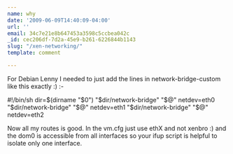 ```yaml
---
name: why
date: '2009-06-09T14:40:09-04:00'
url: ''
email: 34c7e21e8b647453a3598c5ccbea042c
_id: cec206df-7d2a-45e9-b261-6226844b1143
slug: "/xen-networking/"
template: comment

---
```


For Debian Lenny I needed to just add the lines in network-bridge-custom like this exactly :) :-

#!/bin/sh
dir=$(dirname "$0")
"$dir/network-bridge" "$@" netdev=eth0
"$dir/network-bridge" "$@" netdev=eth1
"$dir/network-bridge" "$@" netdev=eth2

Now all my routes is good. In the vm.cfg just use ethX and not xenbro :) and the dom0 is accessible from all interfaces so your ifup script is helpful to isolate only one interface.
